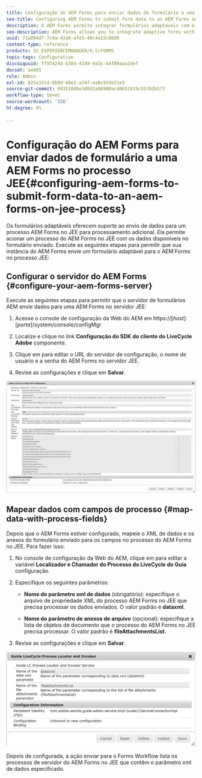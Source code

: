 ```yaml
---
title: Configuração do AEM Forms para enviar dados de formulário a uma AEM Forms no processo JEE
seo-title: Configuring AEM Forms to submit form data to an AEM Forms on JEE process
description: O AEM Forms permite integrar formulários adaptáveis com o AEM Forms em processos JEE para processar dados de formulário.
seo-description: AEM Forms allows you to integrate adaptive forms with AEM Forms on JEE processes for processing form data.
uuid: 71a894d7-7c0a-43a6-afe5-40c4a15c66d6
content-type: reference
products: SG_EXPERIENCEMANAGER/6.5/FORMS
topic-tags: Configuration
discoiquuid: ff97424d-b384-4149-9a3c-b4f00aaa1def
docset: aem65
role: Admin
exl-id: 025a3314-8b9d-48e1-a74f-ea0c933e21e3
source-git-commit: 603518dbe3d842a08900ac40651919c55392b573
workflow-type: tm+mt
source-wordcount: '326'
ht-degree: 0%

---
```


# Configuração do AEM Forms para enviar dados de formulário a uma AEM Forms no processo JEE{#configuring-aem-forms-to-submit-form-data-to-an-aem-forms-on-jee-process}

Os formulários adaptáveis oferecem suporte ao envio de dados para um processo AEM Forms no JEE para processamento adicional. Ela permite acionar um processo do AEM Forms no JEE com os dados disponíveis no formulário enviado. Execute as seguintes etapas para permitir que sua instância do AEM Forms envie um formulário adaptável para o AEM Forms no processo JEE:

## Configurar o servidor do AEM Forms {#configure-your-aem-forms-server}

Execute as seguintes etapas para permitir que o servidor de formulários AEM envie dados para uma AEM Forms no servidor JEE:

1. Acesse o console de configuração da Web do AEM em https://[*host*]:[*porta*]/system/console/configMgr

1. Localize e clique no link **Configuração do SDK do cliente do LiveCycle Adobe** componente.
1. Clique em para editar o URL do servidor de configuração, o nome de usuário e a senha do AEM Forms no servidor JEE.
1. Revise as configurações e clique em **Salvar**.

![Configuração do SDK do cliente do LiveCycle Adobe](assets/clientsdkconfiguration.jpg)

## Mapear dados com campos de processo {#map-data-with-process-fields}

Depois que o AEM Forms estiver configurado, mapeie o XML de dados e os anexos do formulário enviado para os campos no processo do AEM Forms no JEE. Para fazer isso:

1. No console de configuração da Web do AEM, clique em para editar a variável **Localizador e Chamador do Processo do LiveCycle do Guia** configuração.
1. Especifique os seguintes parâmetros:

   * **Nome do parâmetro xml de dados** (obrigatório): especifique o arquivo de propriedade XML do processo AEM Forms no JEE que precisa processar os dados enviados. O valor padrão é **dataxml**.

   * **Nome do parâmetro de anexos de arquivo** (opcional): especifique a lista de objetos de documento que o processo do AEM Forms no JEE precisa processar. O valor padrão é **fileAttachmentsList**.

1. Revise as configurações e clique em **Salvar**.

![Localizador e Chamador do Processo do LiveCycle do Guia](assets/test3.jpg)

Depois de configurada, a ação enviar para o Forms Workflow lista os processos de servidor do AEM Forms no JEE que contêm o parâmetro xml de dados especificado.
